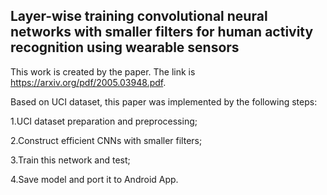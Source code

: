 ## Layer-wise training convolutional neural networks with smaller filters for human activity recognition using wearable sensors

This work is created by the paper. The link is https://arxiv.org/pdf/2005.03948.pdf.

Based on UCI dataset, this paper was implemented by the following steps:

1.UCI dataset preparation and preprocessing;

2.Construct efficient CNNs with smaller filters;

3.Train this network and test;

4.Save model and port it to Android App.
